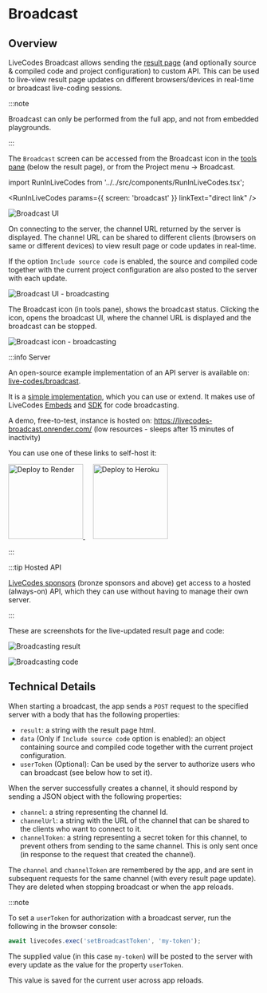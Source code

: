 # Broadcast

## Overview

LiveCodes Broadcast allows sending the [result page](./result.html.md) (and optionally source & compiled code and project configuration) to custom API. This can be used to live-view result page updates on different browsers/devices in real-time or broadcast live-coding sessions.

:::note

Broadcast can only be performed from the full app, and not from embedded playgrounds.

:::

The `Broadcast` screen can be accessed from the Broadcast icon in the [tools pane](./tools-pane.html.md) (below the result page), or from the Project menu → Broadcast.

import RunInLiveCodes from '../../src/components/RunInLiveCodes.tsx';

<RunInLiveCodes params={{ screen: 'broadcast' }} linkText="direct link" />

![Broadcast UI](./../../static/img/screenshots/broadcast-1.jpg)

On connecting to the server, the channel URL returned by the server is displayed. The channel URL can be shared to different clients (browsers on same or different devices) to view result page or code updates in real-time.

If the option `Include source code` is enabled, the source and compiled code together with the current project configuration are also posted to the server with each update.

![Broadcast UI - broadcasting](./../../static/img/screenshots/broadcast-2.jpg)

The Broadcast icon (in tools pane), shows the broadcast status. Clicking the icon, opens the broadcast UI, where the channel URL is displayed and the broadcast can be stopped.

![Broadcast icon - broadcasting](./../../static/img/screenshots/broadcast-3.jpg)

:::info Server

An open-source example implementation of an API server is available on: [live-codes/broadcast](https://github.com/live-codes/broadcast).

It is a [simple implementation](https://github.com/live-codes/broadcast/blob/main/index.js), which you can use or extend. It makes use of LiveCodes [Embeds](./embeds.html.md) and [SDK](../sdk/index.html.md) for code broadcasting.

A demo, free-to-test, instance is hosted on:
https://livecodes-broadcast.onrender.com/ (low resources - sleeps after 15 minutes of inactivity)

You can use one of these links to self-host it:

<a href="https://render.com/deploy?repo=https://github.com/live-codes/broadcast">
  <img
    src="https://render.com/images/deploy-to-render-button.svg"
    alt="Deploy to Render"
    width="150"
  />
</a>
&nbsp;&nbsp;&nbsp;
<a href="https://heroku.com/deploy?template=https://github.com/live-codes/broadcast/tree/main">
  <img src="https://www.herokucdn.com/deploy/button.svg" alt="Deploy to Heroku" width="150" />
</a>

:::

:::tip Hosted API

[LiveCodes sponsors](../sponsor.html.md) (bronze sponsors and above) get access to a hosted (always-on) API, which they can use without having to manage their own server.

:::

These are screenshots for the live-updated result page and code:

![Broadcasting result](./../../static/img/screenshots/broadcast-4.jpg)

![Broadcasting code](./../../static/img/screenshots/broadcast-5.jpg)

## Technical Details

When starting a broadcast, the app sends a `POST` request to the specified server with a body that has the following properties:

- `result`: a string with the result page html.
- `data` (Only if `Include source code` option is enabled): an object containing source and compiled code together with the current project configuration.
- `userToken` (Optional): Can be used by the server to authorize users who can broadcast (see below how to set it).

When the server successfully creates a channel, it should respond by sending a JSON object with the following properties:

- `channel`: a string representing the channel Id.
- `channelUrl`: a string with the URL of the channel that can be shared to the clients who want to connect to it.
- `channelToken`: a string representing a secret token for this channel, to prevent others from sending to the same channel. This is only sent once (in response to the request that created the channel).

The `channel` and `channelToken` are remembered by the app, and are sent in subsequent requests for the same channel (with every result page update). They are deleted when stopping broadcast or when the app reloads.

:::note

To set a `userToken` for authorization with a broadcast server, run the following in the browser console:

```js
await livecodes.exec('setBroadcastToken', 'my-token');
```

The supplied value (in this case `my-token`) will be posted to the server with every update as the value for the property `userToken`.

This value is saved for the current user across app reloads.